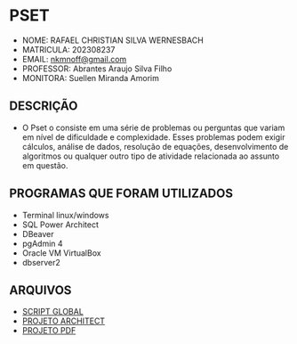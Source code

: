 # PSET
- NOME: RAFAEL CHRISTIAN SILVA WERNESBACH
- MATRICULA: 202308237
- EMAIL: nkmnoff@gmail.com
- PROFESSOR: Abrantes Araujo Silva Filho
- MONITORA: Suellen Miranda Amorim


## DESCRIÇÃO
- O Pset o consiste em uma série de problemas ou perguntas que variam em nível de dificuldade e complexidade. Esses problemas podem exigir cálculos, análise de dados, resolução de equações, desenvolvimento de algoritmos ou qualquer outro tipo de atividade relacionada ao assunto em questão.

## PROGRAMAS QUE FORAM UTILIZADOS

- Terminal linux/windows
- SQL Power Architect
- DBeaver
- pgAdmin 4
- Oracle VM VirtualBox
- dbserver2

## ARQUIVOS

- [SCRIPT GLOBAL](pset1/cc1md_202308237_postgresql.sql)
- [PROJETO ARCHITECT](pset1/cc1md_202308237_postgresql.architect)
- [PROJETO PDF](pset1/cc1md_202308237_postgresql.pdf)

